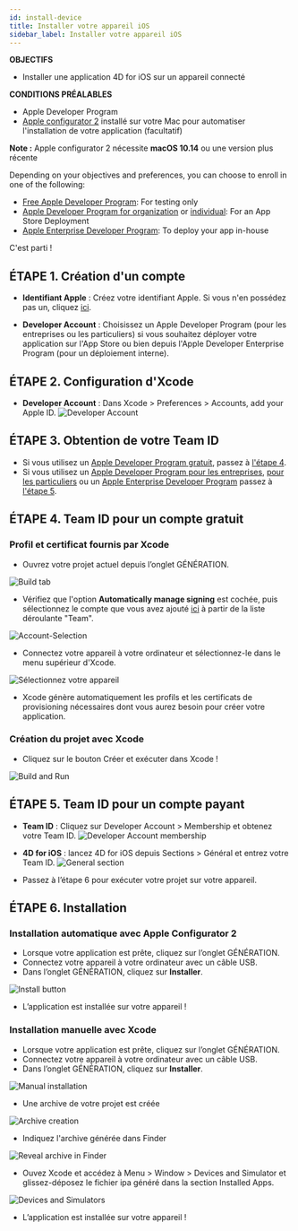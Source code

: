 ```yaml
---
id: install-device
title: Installer votre appareil iOS
sidebar_label: Installer votre appareil iOS
---
```

<div class = "objectives"> 

**OBJECTIFS**

* Installer une application 4D for iOS sur un appareil connecté</div> <div class = "prerequisites"> 

**CONDITIONS PRÉALABLES**

* Apple Developer Program
* [Apple configurator 2](https://itunes.apple.com/us/app/apple-configurator-2/id1037126344) installé sur votre Mac pour automatiser l'installation de votre application (facultatif)

**Note :** Apple configurator 2 nécessite **macOS 10.14** ou une version plus récente</div> 

Depending on your objectives and preferences, you can choose to enroll in one of the following:

* [Free Apple Developer Program](free-developer-account.html): For testing only
* [Apple Developer Program for organization](register-apple-developer-program-organization.html) or [individual](register-apple-developer-program-individual.html): For an App Store Deployment
* [Apple Enterprise Developer Program](register-apple-developer-enterprise-program.html): To deploy your app in-house


C'est parti !

## ÉTAPE 1. Création d'un compte

* **Identifiant Apple** : Créez votre identifiant Apple. Si vous n'en possédez pas un, cliquez [ici](https://appleid.apple.com/account#!&page=create).

* **Developer Account** : Choisissez un Apple Developer Program (pour les entreprises ou les particuliers) si vous souhaitez déployer votre application sur l'App Store ou bien depuis l'Apple Developer Enterprise Program (pour un déploiement interne).

## ÉTAPE 2. Configuration d'Xcode

* **Developer Account** : Dans Xcode > Preferences > Accounts, add your Apple ID. ![Developer Account](assets/test-build/Developer-Account-4D-for-iOS.png) 

## ÉTAPE 3. Obtention de votre Team ID

* Si vous utilisez un [Apple Developer Program gratuit](free-developer-account.html), passez à [l'étape 4](#step-4-team-id-for-free-account).
* Si vous utilisez un [Apple Developer Program pour les entreprises](register-apple-developer-program-organization.html), [pour les particuliers](register-apple-developer-program-individual.html) ou un [Apple Enterprise Developer Program](register-apple-developer-enterprise-program.html) passez à [l'étape 5](#step-5-team-id-for-paid-subscription-account).

## ÉTAPE 4. Team ID pour un compte gratuit

### Profil et certificat fournis par Xcode

* Ouvrez votre projet actuel depuis l’onglet GÉNÉRATION.

![Build tab](assets/test-build/Open-your-project-Xcode-4D-for-iOS.png)

* Vérifiez que l'option **Automatically manage signing** est cochée, puis sélectionnez le compte que vous avez ajouté [ici](free-developer-account.html) à partir de la liste déroulante "Team".

![Account-Selection](assets/test-build/account-Selection-Free-Account.png)

* Connectez votre appareil à votre ordinateur et sélectionnez-le dans le menu supérieur d'Xcode.

![Sélectionnez votre appareil](assets/test-build/select-device-Free-Account.png)

* Xcode génère automatiquement les profils et les certificats de provisioning nécessaires dont vous aurez besoin pour créer votre application.

### Création du projet avec Xcode

* Cliquez sur le bouton Créer et exécuter dans Xcode !

![Build and Run](assets/test-build/Build-Run-Free-Account.png)

## ÉTAPE 5. Team ID pour un compte payant

* **Team ID** : Cliquez sur Developer Account > Membership et obtenez votre Team ID. ![Developer Account membership](assets/test-build/Team-ID-4D-for-iOS.png)

* **4D for iOS** : lancez 4D for iOS depuis Sections > Général et entrez votre Team ID. ![General section](assets/test-build/Team-ID-General-Section-4D-for-iOS.png)

* Passez à l’étape 6 pour exécuter votre projet sur votre appareil.

## ÉTAPE 6. Installation

### Installation automatique avec Apple Configurator 2

* Lorsque votre application est prête, cliquez sur l’onglet GÉNÉRATION.
* Connectez votre appareil à votre ordinateur avec un câble USB.
* Dans l’onglet GÉNÉRATION, cliquez sur **Installer**.

![Install button](assets/test-build/Install-button-build-tab-4D-for-iOS.png)

* L’application est installée sur votre appareil !

### Installation manuelle avec Xcode

* Lorsque votre application est prête, cliquez sur l’onglet GÉNÉRATION.
* Connectez votre appareil à votre ordinateur avec un câble USB.
* Dans l’onglet GÉNÉRATION, cliquez sur **Installer**.

![Manual installation](assets/test-build/Manual-installation-4D-for-iOS.png)

* Une archive de votre projet est créée

![Archive creation](assets/test-build/Archive-creation.png)

* Indiquez l'archive générée dans Finder

![Reveal archive in Finder](assets/test-build/Reveal-archive-in-Finder.png)

* Ouvez Xcode et accédez à Menu > Window > Devices and Simulator et glissez-déposez le fichier ipa généré dans la section Installed Apps.

![Devices and Simulators](assets/test-build/Devices-and-Simulators-4D-for-iOS.png)

* L’application est installée sur votre appareil !